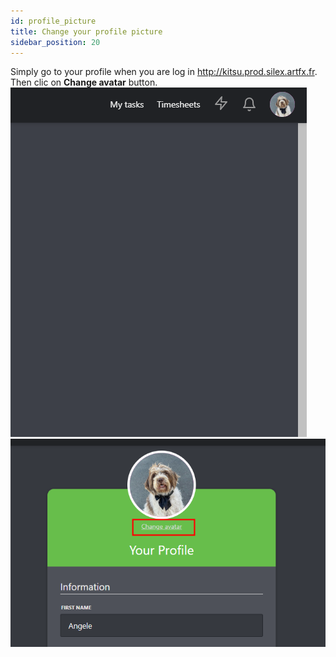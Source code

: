 ```yaml
---
id: profile_picture
title: Change your profile picture
sidebar_position: 20
---
```

Simply go to your profile when you are log in http://kitsu.prod.silex.artfx.fr. Then clic on **Change avatar** button.
![](../../../static/img/user_guide/kitsu/kitsu_profile_picture.gif)
![](../../../static/img/user_guide/kitsu/kitsu_change_avatar.png)